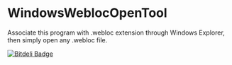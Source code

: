 WindowsWeblocOpenTool
============

Associate this program with .webloc extension through Windows Explorer, then simply open any .webloc file.


[![Bitdeli Badge](https://d2weczhvl823v0.cloudfront.net/diimdeep/WindowsWeblocOpenTool/trend.png)](https://bitdeli.com/free "Bitdeli Badge")

